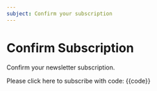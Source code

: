 ```yaml
---
subject: Confirm your subscription
---
```


# Confirm Subscription

Confirm your newsletter subscription.

Please click here to subscribe with code: {{code}}